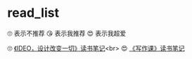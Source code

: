 # read\_list

🙄 表示不推荐
😘 表示我推荐
😍 表示我超爱

🙄 [《IDEO，设计改变一切》读书笔记][1]\<br\>
😍  [《写作课》读书笔记][2]

[1]:	https://github.com/hacksman/read_list/blob/master/%E3%80%8AIDEO%EF%BC%8C%E8%AE%BE%E8%AE%A1%E6%94%B9%E5%8F%98%E4%B8%80%E5%88%87%E3%80%8B%E8%AF%BB%E4%B9%A6%E7%AC%94%E8%AE%B0.md
[2]:	https://github.com/hacksman/read_list/blob/master/%E3%80%8A%E5%86%99%E4%BD%9C%E8%AF%BE%E3%80%8B%E8%AF%BB%E4%B9%A6%E7%AC%94%E8%AE%B0.md